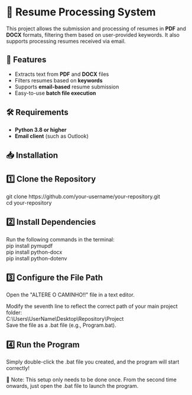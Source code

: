 # 📄 Resume Processing System  

This project allows the submission and processing of resumes in **PDF** and **DOCX** formats, filtering them based on user-provided keywords. It also supports processing resumes received via email.  

## 🚀 Features  
- Extracts text from **PDF** and **DOCX** files  
- Filters resumes based on **keywords**  
- Supports **email-based** resume submission  
- Easy-to-use **batch file execution**  

## 🛠 Requirements  
- **Python 3.8 or higher**  
- **Email client** (such as Outlook)  

## 📥 Installation  

<h2>1️⃣ Clone the Repository </h2>
git clone https://github.com/your-username/your-repository.git <br/>
cd your-repository

<h2>2️⃣ Install Dependencies</h2>
Run the following commands in the terminal: <br/>
pip install pymupdf <br/>
pip install python-docx <br/>
pip install python-dotenv <br/>


<h2>3️⃣ Configure the File Path</h2> 
Open the "ALTERE O CAMINHO!!" file in a text editor. <br/>

Modify the seventh line to reflect the correct path of your main project folder: <br/>
C:\Users\UserName\Desktop\Repository\Project <br/>
Save the file as a .bat file (e.g., Program.bat). 

<h2>4️⃣ Run the Program</h2> 
Simply double-click the .bat file you created, and the program will start correctly! <br/>

📝 Note: This setup only needs to be done once. From the second time onwards, just open the .bat file to launch the program. <br/>
